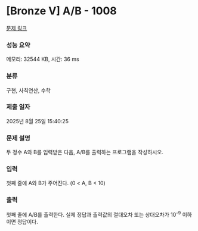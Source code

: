# [Bronze V] A/B - 1008 

[문제 링크](https://www.acmicpc.net/problem/1008) 

### 성능 요약

메모리: 32544 KB, 시간: 36 ms

### 분류

구현, 사칙연산, 수학

### 제출 일자

2025년 8월 25일 15:40:25

### 문제 설명

<p style="user-select: auto !important;">두 정수 A와 B를 입력받은 다음, A/B를 출력하는 프로그램을 작성하시오.</p>

### 입력 

 <p style="user-select: auto !important;">첫째 줄에 A와 B가 주어진다. (0 < A, B < 10)</p>

### 출력 

 <p style="user-select: auto !important;">첫째 줄에 A/B를 출력한다. 실제 정답과 출력값의 절대오차 또는 상대오차가 10<sup style="user-select: auto !important;">-9</sup> 이하이면 정답이다.</p>

